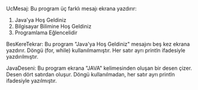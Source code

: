 UcMesaj:
Bu program üç farklı mesajı ekrana yazdırır:
1. Java'ya Hoş Geldiniz
2. Bilgisayar Bilimine Hoş Geldiniz
3. Programlama Eğlencelidir


BesKereTekrar:
Bu program "Java'ya Hoş Geldiniz" mesajını beş kez ekrana yazdırır.
Döngü (for, while) kullanılmamıştır.
Her satır ayrı println ifadesiyle yazdırılmıştır.


JavaDeseni:
Bu program ekrana "JAVA" kelimesinden oluşan bir desen çizer.
Desen dört satırdan oluşur.
Döngü kullanılmadan, her satır ayrı println ifadesiyle yazılmıştır.
